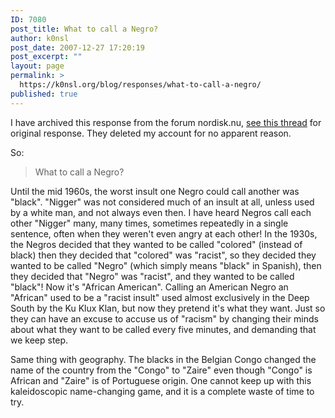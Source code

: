 ```yaml
---
ID: 7080
post_title: What to call a Negro?
author: k0nsl
post_date: 2007-12-27 17:20:19
post_excerpt: ""
layout: page
permalink: >
  https://k0nsl.org/blog/responses/what-to-call-a-negro/
published: true
---
```

I have archived this response from the forum nordisk.nu, <a href="http://www.nordisk.nu/showthread.php?t=4315&p=160896&viewfull=1#post160896">see this thread</a> for original response. They deleted my account for no apparent reason.

So:
<blockquote>What to call a Negro?</blockquote>

Until the mid 1960s, the worst insult one Negro could call another was "black". "Nigger" was not considered much of an insult at all, unless used by a white man, and not always even then. I have heard Negros call each other "Nigger" many, many times, sometimes repeatedly in a single sentence, often when they weren't even angry at each other! In the 1930s, the Negros decided that they wanted to be called "colored" (instead of black) then they decided that "colored" was "racist", so they decided they wanted to be called "Negro" (which simply means "black" in Spanish), then they decided that "Negro" was "racist", and they wanted to be called "black"! Now it's "African American". Calling an American Negro an "African" used to be a "racist insult" used almost exclusively in the Deep South by the Ku Klux Klan, but now they pretend it's what they want. Just so they can have an excuse to accuse us of "racism" by changing their minds about what they want to be called every five minutes, and demanding that we keep step.

Same thing with geography. The blacks in the Belgian Congo changed the name of the country from the "Congo" to "Zaire" even though "Congo" is African and "Zaire" is of Portuguese origin. One cannot keep up with this kaleidoscopic name-changing game, and it is a complete waste of time to try.